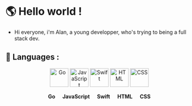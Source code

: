 # 🌎 Hello world ! 

- Hi everyone, i'm Alan, a young developper, who's trying to being a full stack dev.

## 📝 Languages : 

<p align="center">
  <img src="https://cdn.jsdelivr.net/gh/devicons/devicon/icons/go/go-original.svg" alt="Go" width="50" height="50"/>
  <img src="https://cdn.jsdelivr.net/gh/devicons/devicon/icons/javascript/javascript-original.svg" alt="JavaScript" width="50" height="50"/>
  <img src="https://cdn.jsdelivr.net/gh/devicons/devicon/icons/swift/swift-original.svg" alt="Swift" width="50" height="50"/>
  <img src="https://cdn.jsdelivr.net/gh/devicons/devicon/icons/html5/html5-original.svg" alt="HTML" width="50" height="50"/>
  <img src="https://cdn.jsdelivr.net/gh/devicons/devicon/icons/css3/css3-original.svg" alt="CSS" width="50" height="50"/>
</p>

<p align="center">
  <strong>Go</strong> &nbsp;&nbsp;&nbsp; <strong>JavaScript</strong> &nbsp;&nbsp;&nbsp; <strong>Swift</strong> &nbsp;&nbsp;&nbsp; <strong>HTML</strong> &nbsp;&nbsp;&nbsp; <strong>CSS</strong>
</p>